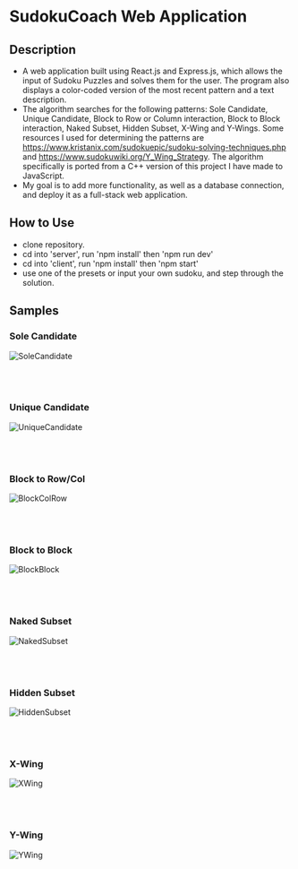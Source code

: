 <h1>SudokuCoach Web Application</h1>

<h2>Description</h2>

 - A web application built using React.js and Express.js, which allows the input of Sudoku Puzzles
and solves them for the user. The program also displays a color-coded version of the most recent pattern and a text description.
 - The algorithm searches for the following patterns: Sole Candidate, Unique Candidate, Block to Row or Column interaction,
Block to Block interaction, Naked Subset, Hidden Subset, X-Wing and Y-Wings. Some resources I used for determining the
patterns are https://www.kristanix.com/sudokuepic/sudoku-solving-techniques.php and https://www.sudokuwiki.org/Y_Wing_Strategy.
The algorithm specifically is ported from a C++ version of this project I have made to JavaScript.
- My goal is to add more functionality, as well as a database connection, and deploy it as a full-stack web application.

<h2>How to Use</h2>

 - clone repository.
 - cd into 'server', run 'npm install' then 'npm run dev'
 - cd into 'client', run 'npm install' then 'npm start'
 - use one of the presets or input your own sudoku, and step through the solution.

<h2>Samples</h2>
<h3>Sole Candidate</h3>

![SoleCandidate](https://github.com/jbmeyer2001/SudokuCoachWeb/assets/90493172/6f13936e-a4a6-41f9-a2ab-94826ca531d9)
<br></br>
<br></br>
<h3>Unique Candidate</h3>

![UniqueCandidate](https://github.com/jbmeyer2001/SudokuCoachWeb/assets/90493172/9108480b-d37b-49ac-a301-0bdd6ffac9f5)
<br></br>
<br></br>
<h3>Block to Row/Col</h3>

![BlockColRow](https://github.com/jbmeyer2001/SudokuCoachWeb/assets/90493172/4f7fbf59-d394-4f12-80c0-4d24b2e64517)
<br></br>
<br></br>
<h3>Block to Block</h3>

![BlockBlock](https://github.com/jbmeyer2001/SudokuCoachWeb/assets/90493172/265ca4b8-650e-4728-b8d4-7e91844b5575)
<br></br>
<br></br>
<h3>Naked Subset</h3>

![NakedSubset](https://github.com/jbmeyer2001/SudokuCoachWeb/assets/90493172/2e3539d9-d806-42af-abd8-c1febddef717)
<br></br>
<br></br>
<h3>Hidden Subset</h3>

![HiddenSubset](https://github.com/jbmeyer2001/SudokuCoachWeb/assets/90493172/3e132300-0d96-4356-a84a-ab93a1fa0ac5)
<br></br>
<br></br>
<h3>X-Wing</h3>

![XWing](https://github.com/jbmeyer2001/SudokuCoachWeb/assets/90493172/04817f21-dd6d-4aeb-8c25-ced770f6cb8d)
<br></br>
<br></br>
<h3>Y-Wing</h3>

![YWing](https://github.com/jbmeyer2001/SudokuCoachWeb/assets/90493172/536281bd-a9cc-4b81-b63c-6cac16c2300d)
